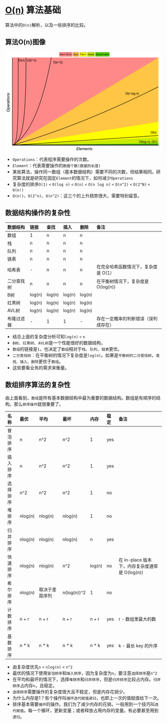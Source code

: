 # [O(n)](https://github.com/trekhleb/javascript-algorithms/blob/master/README.zh-CN.md) 算法基础

算法中的`O(n)`解析，以及一些排序的比较。


## 算法O(n)图像

![算法复杂度O(n)走势图](https://raw.githubusercontent.com/trekhleb/javascript-algorithms/master/assets/big-o-graph.png)

- `Operations`：代表程序需要操作的次数。
- `Element`：代表需要操作的`数据个数(数据的长度)`
- 某些算法，操作同一数组（基本数据结构）需要不同的次数，但结果相同。研究算法就是研究在固定`Element`的情况下，如何减少`Operations`
- 复杂度的排序`O(1)` `<` `O(log n)` `<` `O(n)` `<` `O(n log n)` `<` `O(n^2)` `<` `O(2^N)` `<` `O(n!)`
- `O(n!)`、`O(2^n)`、`O(n^2)`：这三个的上升趋势很大，需要特别留意。

## 数据结构操作的复杂性

| 数据结构   | 链接   | 查找   | 插入   | 删除   | 备注                                 |
| :--------- | :----- | :----- | :----- | :----- | :----------------------------------- |
| 数组       | 1      | n      | n      | n      |                                      |
| 栈         | n      | n      | n      | n      |                                      |
| 队列       | n      | n      | n      | n      |                                      |
| 链表       | n      | n      | n      | n      |                                      |
| 哈希表     | -      | n      | n      | n      | 在完全哈希函数情况下，复杂度是 O(1） |
| 二分查找树 | n      | n      | n      | n      | 在平衡树情况下，复杂度是 O(log(n))   |
| B树        | log(n) | log(n) | log(n) | log(n) |                                      |
| 红黑树     | log(n) | log(n) | log(n) | log(n) |                                      |
| AVL树      | log(n) | log(n) | log(n) | log(n) |                                      |
| 布隆过滤器 | -      | 1      | 1      | -      | 存在一定概率的判断错误（误判成存在） |

- 结合上面的复杂度分析可知`log(n)` `<` `n`
- `B树`、`红黑树`、`AVL树`是一个性能很好的数据结构，
- `数组`的链接是`1`，也决定了`数组`相对于`栈`、`队列`、`链表`更优。
- `二分查找树`：在平衡树的情况下复杂度是`log(n)`。如果是`平衡树的二分查找树`，`查找、插入、删除`更优于`数组`。
- 这些要看业务的需求来衡量。


## 数组排序算法的复杂性

由上面看到，`数组`是所有基本数据结构中最为重要的数据结构。数组是有顺序的结构，那么`排序操作`就很重要了。

| 名称     | 最优    | 平均           | 最坏        | 内存   | 稳定 | 备注                                           |
| :------- | :------ | :------------- | :---------- | :----- | :--- | :--------------------------------------------- |
| 冒泡排序 | n       | n^2            | n^2         | 1      | yes  |                                                |
| 插入排序 | n       | n^2            | n^2         | 1      | yes  |                                                |
| 选择排序 | n^2     | n^2            | n^2         | 1      | no   |                                                |
| 堆排序   | nlog(n) | nlog(n)        | nlog(n)     | 1      | no   |                                                |
| 归并排序 | nlog(n) | nlog(n)        | nlog(n)     | n      | yes  |                                                |
| 快速排序 | nlog(n) | nlog(n)        | n^2         | log(n) | no   | 在 in-place 版本下，内存复杂度通常是 O(log(n)) |
| 希尔排序 | nlog(n) | 取决于差距序列 | n(log(n))^2 | 1      | no   |                                                |
| 计数排序 | n + r   | n + r          | n + r       | n + r  | yes  | r - 数组里最大的数                             |
| 基数排序 | n * k   | n * k          | n * k       | n * k  | yes  | k - 最长 key 的升序                            |

- 由复杂度优先`n` `<` `nlog(n)` `<` `n^2`
- 最优的情况下使用`冒泡排序`和`插入排序`，因为复杂度为`n`，要注意`选择排序`是`n^2`
- 在平均和最坏的情况下，选择`堆排序`和`归并排序`，但是`归并排序`比较占内存。`归并排序`占内存`n`，且稳定。
- `选择排序`需要操作的复杂度很大且不稳定，但是内存花销少。
- 为什么内存是1？有个操作叫`循环迭代赋值递归`，也即上一次的值赋值给下一次。
- 排序基本需要`循环`的操作。我们为了减少内存的花销，一般用到一个技巧叫`迭代赋值`。每一个循环，更新变量；或者释放占用内存的变量。有必要甚至用到`递归`。